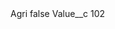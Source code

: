 <?xml version="1.0" encoding="UTF-8"?>
<CustomMetadata xmlns="http://soap.sforce.com/2006/04/metadata" xmlns:xsi="http://www.w3.org/2001/XMLSchema-instance" xmlns:xsd="http://www.w3.org/2001/XMLSchema">
    <label>Agri</label>
    <protected>false</protected>
    <values>
        <field>Value__c</field>
        <value xsi:type="xsd:string">102</value>
    </values>
</CustomMetadata>
